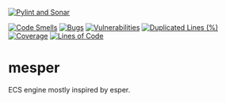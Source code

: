 [![Pylint and Sonar](https://github.com/Lehnart/mesper/actions/workflows/ci.yml/badge.svg)](https://github.com/Lehnart/mesper/actions/workflows/ci.yml)

[![Code Smells](https://sonarcloud.io/api/project_badges/measure?project=Lehnart_py-ecs&metric=code_smells)](https://sonarcloud.io/summary/new_code?id=Lehnart_py-ecs)
[![Bugs](https://sonarcloud.io/api/project_badges/measure?project=Lehnart_py-ecs&metric=bugs)](https://sonarcloud.io/summary/new_code?id=Lehnart_py-ecs)
[![Vulnerabilities](https://sonarcloud.io/api/project_badges/measure?project=Lehnart_py-ecs&metric=vulnerabilities)](https://sonarcloud.io/summary/new_code?id=Lehnart_py-ecs)
[![Duplicated Lines (%)](https://sonarcloud.io/api/project_badges/measure?project=Lehnart_py-ecs&metric=duplicated_lines_density)](https://sonarcloud.io/summary/new_code?id=Lehnart_py-ecs)
[![Coverage](https://sonarcloud.io/api/project_badges/measure?project=Lehnart_py-ecs&metric=coverage)](https://sonarcloud.io/summary/new_code?id=Lehnart_py-ecs)
[![Lines of Code](https://sonarcloud.io/api/project_badges/measure?project=Lehnart_py-ecs&metric=ncloc)](https://sonarcloud.io/summary/new_code?id=Lehnart_py-ecs)

# mesper

ECS engine mostly inspired by esper.
